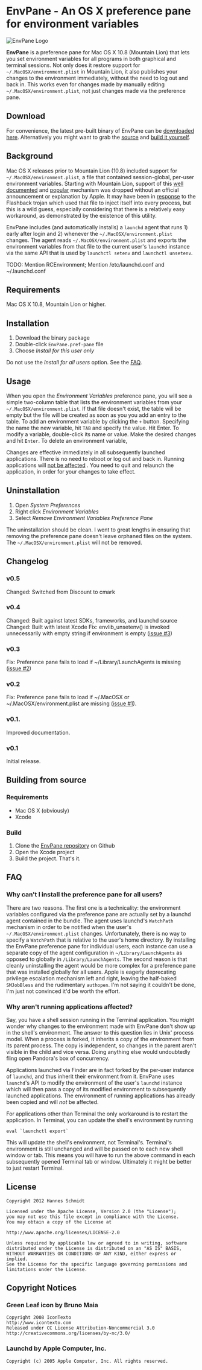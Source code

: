 EnvPane - An OS X preference pane for environment variables
===========================================================
![EnvPane Logo](http://diaryproducts.net/files/EnvPane.png)

**EnvPane** is a preference pane for Mac OS X 10.8 (Mountain Lion) that lets you set environment variables for all programs in both graphical and terminal sessions.  Not only does it restore support for `~/.MacOSX/environment.plist` in Mountain Lion, it also publishes your changes to the environment immediately, without the need to log out and back in.  This works even for changes made by manually editing `~/.MacOSX/environment.plist`, not just changes made via the preference pane.


Download
--------
For convenience, the latest pre-built binary of EnvPane can be [downloaded here](https://github.com/spencerhakim/EnvPane/releases/latest). Alternatively you might want to grab the [source](https://github.com/spencerhakim/EnvPane) and [build it yourself](#building-from-source).


Background
----------
Mac OS X releases prior to Mountain Lion (10.8) included support for `~/.MacOSX/environment.plist`, a file that contained session-global, per-user environment variables. Starting with Mountain Lion, support of this [well](https://developer.apple.com/library/mac/#documentation/MacOSX/Conceptual/BPRuntimeConfig/Articles/EnvironmentVars.html) [documented](http://developer.apple.com/library/mac/#/legacy/mac/library/qa/qa1067/_index.html) and [popular](https://www.google.com/search?q="environment.plist") mechanism was dropped without an official announcement or explanation by Apple. It may have been in [response](http://support.apple.com/kb/TS4267?viewlocale=en_US) to the Flashback trojan which used that file to inject itself into every process, but this is a wild guess, especially considering that there is a relatively easy workaround, as demonstrated by the existence of this utility.

EnvPane includes (and automatically installs) a `launchd` agent that runs 1) early after login and 2) whenever the `~/.MacOSX/environment.plist` changes. The agent reads `~/.MacOSX/environment.plist` and exports the environment variables from that file to the current user's `launchd` instance via the same API that is used by `launchctl setenv` and `launchctl unsetenv`.

TODO: Mention RCEnvironment; Mention /etc/launchd.conf and ~/.launchd.conf


Requirements
------------
Mac OS X 10.8, Mountain Lion or higher.


Installation
------------
1. Download the binary package
2. Double-click `EnvPane.pref-pane` file
3. Choose *Install for this user only*

Do not use the *Install for all users* option. See the [FAQ](#why-cant-i-install-the-preference-pane-for-all-users).


Usage
-----
When you open the *Environment Variables* preference pane, you will see a simple two-column table that lists the environment variables from your `~/.MacOSX/environment.plist`. If that file doesn't exist, the table will be empty but the file will be created as soon as you you add an entry to the table. To add an environment variable by clicking the `+` button. Specifying the name the new variable, hit `TAB`  and specify the value. Hit Enter. To modify a variable, double-click its name or value. Make the desired changes and hit `Enter`. To delete an environment variable,

Changes are effective immediately in all subsequently launched applications. There is no need to reboot or log out and back in. Running applications will [not be affected](#why-cant-i-install-the-preference-pane-for-all-users) . You need to quit and relaunch the application, in order for your changes to take effect.


Uninstallation
--------------
1. Open *System Preferences*
2. Right click *Environment Variables*
3. Select *Remove Environment Variables Preference Pane*

The uninstallation should be clean. I went to great lengths in ensuring that removing the preference pane doesn't leave orphaned files on the system. The `~/.MacOSX/environment.plist` will not be removed.


Changelog
---------
### v0.5
Changed: Switched from Discount to cmark

### v0.4
Changed: Built against latest SDKs, frameworks, and launchd source
Changed: Built with latest Xcode
Fix: envlib_unsetenv() is invoked unnecessarily with empty string if environment is empty ([issue #3](https://github.com/hschmidt/EnvPane/issues/3))

### v0.3
Fix: Preference pane fails to load if ~/Library/LaunchAgents is missing ([issue #2](https://github.com/hschmidt/EnvPane/issues/2))

### v0.2
Fix: Preference pane fails to load if ~/.MacOSX or ~/.MacOSX/environment.plist are missing ([issue #1](https://github.com/hschmidt/EnvPane/issues/1)).

### v0.1.
Improved documentation.

### v0.1
Initial release.


Building from source
--------------------
### Requirements
* Mac OS X (obviously)
* Xcode

### Build
1. Clone the [EnvPane repository](https://github.com/spencerhakim/EnvPane) on Github
2. Open the Xcode project
3. Build the project. That's it.


FAQ
---
### Why can't I install the preference pane for all users?
There are two reasons. The first one is a technicality: the environment variables configured via the preference pane are actually set by a launchd agent contained in the bundle. The agent uses launchd's `WatchPath` mechanism in order to be notified when the user's `~/.MacOSX/environment.plist` changes. Unfortunately, there is no way to specify a `WatchPath` that is relative to the user's home directory. By installing the EnvPane preference pane for individual users, each instance can use a separate copy of the agent configuration in `~/Library/LaunchAgents` as opposed to globally in `/Library/LaunchAgents`.
The second reason is that cleanly uninstalling the agent would be more complex for a preference pane that was installed globally for all users. Apple is eagerly deprecating privilege escalation mechanism left and right, leaving the half-baked `SMJobBless` and the rudimentary `authopen`. I'm not saying it couldn't be done, I'm just not convinced it'd be worth the effort.

### Why aren't running applications affected?
Say, you have a shell session running in the Terminal application. You might wonder why changes to the environment made with EnvPane don't show up in the shell's environment.  The answer to this question lies in Unix' process model.  When a process is forked, it inherits a copy of the environment from its parent process.  The copy is independent, so changes in the parent aren't visible in the child and vice versa.  Doing anything else would undoubtedly fling open Pandora's box of concurrency.

Applications launched via Finder are in fact forked by the per-user instance of `launchd`, and thus inherit their environment from it.  EnvPane uses `launchd`'s API to modify the environment of the user's `launchd` instance which will then pass a copy of its modified environment to subsequently launched applications.  The environment of running applications has already been copied and will *not* be affected.

For applications other than Terminal the only workaround is to restart the application. In Terminal, you can update the shell's environment by running

    eval `launchctl export`

This will update the shell's environment, not Terminal's. Terminal's environment is still unchanged and will be passed on to each new shell window or tab. This means you will have to run the above command in each subsequently opened Terminal tab or window. Ultimately it might be better to just restart Terminal.

License
-------

    Copyright 2012 Hannes Schmidt

    Licensed under the Apache License, Version 2.0 (the "License");
    you may not use this file except in compliance with the License.
    You may obtain a copy of the License at

    http://www.apache.org/licenses/LICENSE-2.0

    Unless required by applicable law or agreed to in writing, software
    distributed under the License is distributed on an "AS IS" BASIS,
    WITHOUT WARRANTIES OR CONDITIONS OF ANY KIND, either express or implied.
    See the License for the specific language governing permissions and
    limitations under the License.


Copyright Notices
-----------------

### Green Leaf icon by Bruno Maia

    Copyright 2008 IconTexto
    http://www.icontexto.com
    Released under CC License Attribution-Noncommercial 3.0
    http://creativecommons.org/licenses/by-nc/3.0/


### Launchd by Apple Computer, Inc.

    Copyright (c) 2005 Apple Computer, Inc. All rights reserved.
